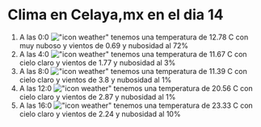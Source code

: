 # Clima en Celaya,mx en el dia 14

1. A las 0:0 !["icon weather"](http://openweathermap.org/img/w/04n.png) tenemos una temperatura de 12.78 C con muy nuboso y  vientos de 0.69 y nubosidad al 72%
1. A las 4:0 !["icon weather"](http://openweathermap.org/img/w/01n.png) tenemos una temperatura de 11.67 C con cielo claro y  vientos de 1.77 y nubosidad al 3%
1. A las 8:0 !["icon weather"](http://openweathermap.org/img/w/01d.png) tenemos una temperatura de 11.39 C con cielo claro y  vientos de 3.8 y nubosidad al 1%
1. A las 12:0 !["icon weather"](http://openweathermap.org/img/w/01d.png) tenemos una temperatura de 20.56 C con cielo claro y  vientos de 2.87 y nubosidad al 1%
1. A las 16:0 !["icon weather"](http://openweathermap.org/img/w/01d.png) tenemos una temperatura de 23.33 C con cielo claro y  vientos de 2.24 y nubosidad al 10%
